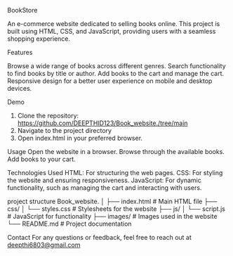 BookStore

An e-commerce website dedicated to selling books online. This project is built using HTML, CSS, and JavaScript, providing users with a seamless shopping experience.

Features

Browse a wide range of books across different genres.
Search functionality to find books by title or author.
Add books to the cart and manage the cart.
Responsive design for a better user experience on mobile and desktop devices.

Demo
1. Clone the repository:
https://github.com/DEEPTHID123/Book_website./tree/main
2. Navigate to the project directory
3. Open index.html in your preferred browser.

Usage
Open the website in a browser.
Browse through the available books.
Add books to your cart.

Technologies Used
HTML: For structuring the web pages.
CSS: For styling the website and ensuring responsiveness.
JavaScript: For dynamic functionality, such as managing the cart and interacting with users.

project structure
Book_website.
│
├── index.html        # Main HTML file
├── css/
│   └── styles.css    # Stylesheets for the website
├── js/
│   └── script.js     # JavaScript for functionality
├── images/           # Images used in the website
└── README.md         # Project documentation

Contact
For any questions or feedback, feel free to reach out at deepthi6803@gmail.com



